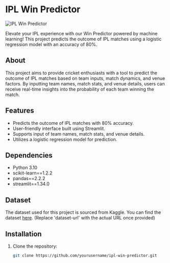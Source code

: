 # IPL Win Predictor

![IPL Win Predictor](https://wallpapercave.com/wp/wp3991161.jpg)

Elevate your IPL experience with our Win Predictor powered by machine learning! This project predicts the outcome of IPL matches using a logistic regression model with an accuracy of 80%.

## About

This project aims to provide cricket enthusiasts with a tool to predict the outcome of IPL matches based on team inputs, match dynamics, and venue factors. By inputting team names, match stats, and venue details, users can receive real-time insights into the probability of each team winning the match.

## Features

- Predicts the outcome of IPL matches with 80% accuracy.
- User-friendly interface built using Streamlit.
- Supports input of team names, match stats, and venue details.
- Utilizes a logistic regression model for prediction.

## Dependencies

- Python 3.10
- scikit-learn==1.2.2
- pandas==2.2.2
- streamlit==1.34.0

## Dataset

The dataset used for this project is sourced from Kaggle. You can find the dataset [here](https://www.kaggle.com/datasets/ramjidoolla/ipl-data-set). (Replace 'dataset-url' with the actual URL once provided)

## Installation

1. Clone the repository:

   ```bash
   git clone https://github.com/yourusername/ipl-win-predictor.git
